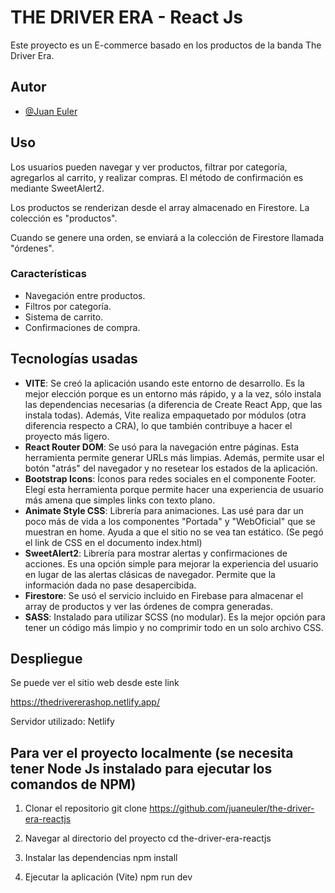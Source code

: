 
# THE DRIVER ERA - React Js

Este proyecto es un E-commerce basado en los productos de la banda The Driver Era.


## Autor

- [@Juan Euler](https://github.com/juaneuler)


## Uso

Los usuarios pueden navegar y ver productos, filtrar por categoría, agregarlos al carrito, y realizar compras. El método de confirmación es mediante SweetAlert2.

Los productos se renderizan desde el array almacenado en Firestore. La colección es "productos".

Cuando se genere una orden, se enviará a la colección de Firestore llamada "órdenes".


### Características

- Navegación entre productos.
- Filtros por categoría.
- Sistema de carrito.
- Confirmaciones de compra.


## Tecnologías usadas

- **VITE**: Se creó la aplicación usando este entorno de desarrollo. Es la mejor elección porque es un entorno más rápido, y a la vez, sólo instala las dependencias necesarias (a diferencia de Create React App, que las instala todas). Además, Vite realiza empaquetado por módulos (otra diferencia respecto a CRA), lo que también contribuye a hacer el proyecto más ligero.
- **React Router DOM**: Se usó para la navegación entre páginas. Esta herramienta permite generar URLs más limpias. Además, permite usar el botón "atrás" del navegador y no resetear los estados de la aplicación.
- **Bootstrap Icons**: Íconos para redes sociales en el componente Footer. Elegí esta herramienta porque permite hacer una experiencia de usuario más amena que simples links con texto plano.
- **Animate Style CSS**: Librería para animaciones. Las usé para dar un poco más de vida a los componentes "Portada" y "WebOficial" que se muestran en home. Ayuda a que el sitio no se vea tan estático. (Se pegó el link de CSS en el documento index.html)
- **SweetAlert2**: Librería para mostrar alertas y confirmaciones de acciones. Es una opción simple para mejorar la experiencia del usuario en lugar de las alertas clásicas de navegador. Permite que la información dada no pase desapercibida.
- **Firestore**: Se usó el servicio incluido en Firebase para almacenar el array de productos y ver las órdenes de compra generadas.
- **SASS**: Instalado para utilizar SCSS (no modular). Es la mejor opción para tener un código más limpio y no comprimir todo en un solo archivo CSS.


## Despliegue

Se puede ver el sitio web desde este link

https://thedrivererashop.netlify.app/

Servidor utilizado: Netlify


## Para ver el proyecto localmente (se necesita tener Node Js instalado para ejecutar los comandos de NPM)

1) Clonar el repositorio
git clone https://github.com/juaneuler/the-driver-era-reactjs

2) Navegar al directorio del proyecto
cd the-driver-era-reactjs

3) Instalar las dependencias
npm install

4) Ejecutar la aplicación (Vite)
npm run dev
